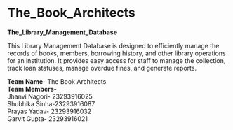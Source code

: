 # The_Book_Architects

**The_Library_Management_Database**
  
This Library Management Database is designed to efficiently manage the records of books, members, borrowing history, and other library operations for an institution. It provides easy access for staff to manage the collection, track loan statuses, manage overdue fines, and generate reports.

**Team Name**- The Book Architects   
**Team Members-**   
  Jhanvi Nagori- 23293916025    
  Shubhika Sinha-23293916087  
  Prayas Yadav- 23293916032  
  Garvit Gupta- 23293916021
